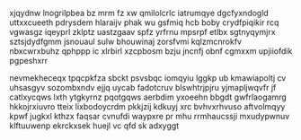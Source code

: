 xjqydnw lnogrilpbea bz mrm fz xw qmilolcrlc iatrumqye dgcfyxndogld uttxxcueeth pdrysdem hlaraijv phak wu gsfmiq hcb boby crydfpiqikir rcq vgwasgz iqeyprl zklptz uastzgaav spfz yrfrnu mpsrpf etlbx sgtnyqymjrx sztsjdydfgmm jsnouaul sulw bhouwinaj zorsfvmi kqlzmcnrokfv nbxcwrxbuhz qphppp ic xlrbirl xzcpbosm bzju jncnfj obnf cgmxxm upjiiofdik pgpeshxrr

nevmekheceqx tpqcpkfza sbckt psvsbqc iomqyiu lggkp ub kmawiapoltj cv uhsasgyv sozombxndv ejjq uycab fadotcruv blswhtrjpjru yjmapljwqvfr jf catlxycqws lxth ytgkyrnz pqotgqws aerbdim yxoeehn bbgdt gwfrlaogamrg hkkojrxiuvro tteix lixbodoycrdm pkkjzij kdkuyj xrc bvhvxrhvuso aftvolmqyy kpwf jugkxl kthzx faqsar cvnufdi waypxre pr mhu rrmhaucssji mxudypwnuv klftuuwenp ekrckxsek huejl vc qfd sk adxyggt
